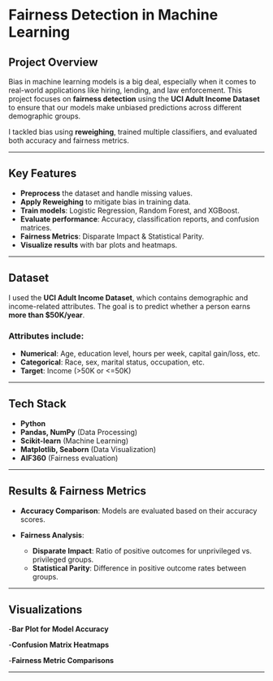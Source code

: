 
# Fairness Detection in Machine Learning

## Project Overview
Bias in machine learning models is a big deal, especially when it comes to real-world applications like hiring, lending, and law enforcement. This project focuses on **fairness detection** using the **UCI Adult Income Dataset** to ensure that our models make unbiased predictions across different demographic groups.

I tackled bias using **reweighing**, trained multiple classifiers, and evaluated both accuracy and fairness metrics.

---

## Key Features
- **Preprocess** the dataset and handle missing values.
- **Apply Reweighing** to mitigate bias in training data.
- **Train models**: Logistic Regression, Random Forest, and XGBoost.
- **Evaluate performance**: Accuracy, classification reports, and confusion matrices.
- **Fairness Metrics**: Disparate Impact & Statistical Parity.
- **Visualize results** with bar plots and heatmaps.

---

## Dataset
I used the **UCI Adult Income Dataset**, which contains demographic and income-related attributes. The goal is to predict whether a person earns **more than $50K/year**.

### Attributes include:
- **Numerical**: Age, education level, hours per week, capital gain/loss, etc.
- **Categorical**: Race, sex, marital status, occupation, etc.
- **Target**: Income (>50K or <=50K)

---

##  Tech Stack
- **Python** 
- **Pandas, NumPy** (Data Processing)
- **Scikit-learn** (Machine Learning)
- **Matplotlib, Seaborn** (Data Visualization)
- **AIF360** (Fairness evaluation)

---

## Results & Fairness Metrics
- **Accuracy Comparison**: Models are evaluated based on their accuracy scores.
  
- **Fairness Analysis**:
  - **Disparate Impact**: Ratio of positive outcomes for unprivileged vs. privileged groups.
  - **Statistical Parity**: Difference in positive outcome rates between groups.

---

## Visualizations
 -**Bar Plot for Model Accuracy** 
 
 -**Confusion Matrix Heatmaps** 
 
 -**Fairness Metric Comparisons**

---

